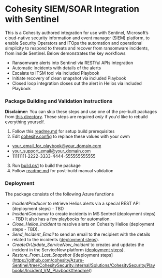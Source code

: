 # Cohesity SIEM/SOAR Integration with Sentinel
This is a Cohesity authored integration for use with Sentinel, Microsoft’s cloud-native security information and event manager (SIEM) platform, to enable Security Operators and ITOps the automation and operational simplicity to respond to threats and recover from ransomware incidents, from inside Sentinel. Below demonstrates the key workflows 
* Ransomware alerts into Sentinel via RESTful APIs integration
* Automatic Incidents with details of the alerts 
* Escalate to ITSM tool via included Playbook
* Initiate recovery of clean snapshot via included Playbook
* Closed loop integration closes out the alert in Helios via included Playbook

### Package Building and Validation Instructions
__Disclaimer:__ You can skip these steps and use one of the pre-built packages from [this directory](https://github.com/cohesity/Azure-Sentinel/tree/CohesitySecurity.internal/Solutions/CohesitySecurity/Package). These steps are required _only_ if you'd like to rebuild everything yourself.
1. Follow this [readme.md](https://github.com/cohesity/Azure-Sentinel/blob/CohesitySecurity.internal/Solutions/README.md) for setup build prerequisites
2. Edit [cohesity.config](https://github.com/cohesity/Azure-Sentinel/blob/CohesitySecurity.internal/Solutions/CohesitySecurity/cohesity.config) to replace these values with your owm
* your_email_for_playbook@your_domain.com
* your_support_email@your_domain.com
* 11111111-2222-3333-4444-555555555555
3. Run [build.ps1](https://github.com/cohesity/Azure-Sentinel/blob/CohesitySecurity.internal/Solutions/CohesitySecurity/build.ps1) to build the package
4. Follow [readme.md](https://github.com/cohesity/Azure-Sentinel/blob/CohesitySecurity.internal/Solutions/README.md) for post-build manual validation

### Deployment
The package consists of the following Azure functions
* _IncidentProducer_ to retrieve Helios alerts via a special REST API (deployment steps) - TBD
* _IncidentConsumer_ to create incidents in MS Sentnel (deployment steps) - TBD
It also has a few playbooks for automation.
* *Close_Helios_Incident* to resolve alerts on Cohesity Helios (deployment steps - TBD).
* *Send_Incident_Email* to send an email to the recipient with the details related to the incidents ([deployment steps](https://github.com/cohesity/Azure-Sentinel/tree/CohesitySecurity.internal/Solutions/CohesitySecurity/Playbooks/Incident_Email_Playbook#readme)).
* *CreateOrUpdate_ServiceNow_Incident* to creates and updates the incident in the ServiceNow platform ([deployment steps](https://github.com/cohesity/Azure-Sentinel/tree/CohesitySecurity.internal/Solutions/CohesitySecurity/Playbooks/SNOW-CreateAndUpdateIncident#readme)). 
* *Restore_From_Last_Snapshot* ([deployment steps] (https://github.com/cohesity/Azure-Sentinel/tree/CohesitySecurity.internal/Solutions/CohesitySecurity/Playbooks/Incident_VM_Playbook#readme))
